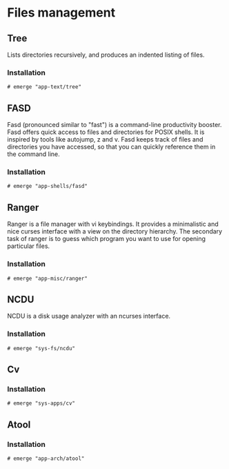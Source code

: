# Files management

## Tree

Lists directories recursively, and produces an indented listing of files.

### Installation

```ShellSession
# emerge "app-text/tree"
```

## FASD

Fasd (pronounced similar to "fast") is a command-line productivity booster. Fasd
offers quick access to files and directories for POSIX shells. It is inspired by
tools like autojump, z and v. Fasd keeps track of files and directories you
have accessed, so that you can quickly reference them in the command line.

### Installation

```ShellSession
# emerge "app-shells/fasd"
```

## Ranger

Ranger is a file manager with vi keybindings. It provides a minimalistic and
nice curses interface with a view on the directory hierarchy. The secondary task
of ranger is to guess which program you want to use for opening particular
files.

### Installation

```ShellSession
# emerge "app-misc/ranger"
```

## NCDU

NCDU is a disk usage analyzer with an ncurses interface.

### Installation

```ShellSession
# emerge "sys-fs/ncdu"
```

## Cv

### Installation

```ShellSession
# emerge "sys-apps/cv"
```

## Atool

### Installation

```ShellSession
# emerge "app-arch/atool"
```
